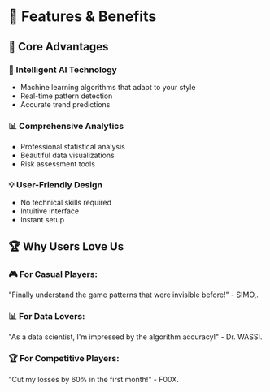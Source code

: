 # 🌟 Features & Benefits

## 🎯 Core Advantages

### 🤖 Intelligent AI Technology
- Machine learning algorithms that adapt to your style
- Real-time pattern detection
- Accurate trend predictions

### 📊 Comprehensive Analytics
- Professional statistical analysis
- Beautiful data visualizations
- Risk assessment tools

### 💡 User-Friendly Design
- No technical skills required
- Intuitive interface
- Instant setup

## 🏆 Why Users Love Us

### 🎮 For Casual Players:
"Finally understand the game patterns that were invisible before!" - SIMO,.

### 📊 For Data Lovers:
"As a data scientist, I'm impressed by the algorithm accuracy!" - Dr. WASSI.

### 🏆 For Competitive Players:
"Cut my losses by 60% in the first month!" - F00X.
